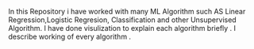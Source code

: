 In this Repository i have worked with many ML Algorithm such AS Linear Regression,Logistic Regresion, Classification and other Unsupervised Algorithm.
I have done visulization to explain each algorithm briefly . I describe working of every algorithm .
